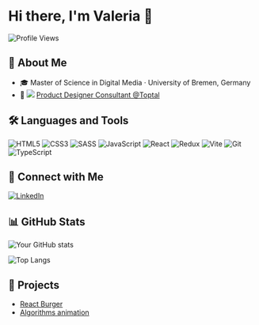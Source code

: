 # Hi there, I'm Valeria 👋

![Profile Views](https://komarev.com/ghpvc/?username=puinka&color=green)

## 🚀 About Me
- 🎓 Master of Science in Digital Media · University of Bremen, Germany
- 💼 ![](https://img.shields.io/badge/-0D89D9?logo=toptal&logoColor=white) [Product Designer Consultant @Toptal](https://www.toptal.com/designers/resume/valeria-nyman)

## 🛠️ Languages and Tools
![HTML5](https://img.shields.io/badge/-HTML5-E34F26?logo=html5&logoColor=white)
![CSS3](https://img.shields.io/badge/-CSS3-1572B6?logo=css3&logoColor=white)
![SASS](https://img.shields.io/badge/-SASS-CC6699?logo=sass&logoColor=white)
![JavaScript](https://img.shields.io/badge/-JavaScript-F7DF1E?logo=javascript&logoColor=black)
![React](https://img.shields.io/badge/-React-61DAFB?logo=react&logoColor=black)
![Redux](https://img.shields.io/badge/-Redux-764ABC?logo=redux&logoColor=white)
![Vite](https://img.shields.io/badge/-Vite-646CFF?logo=vite&logoColor=white)
![Git](https://img.shields.io/badge/-Git-F05032?logo=git&logoColor=white)
![TypeScript](https://img.shields.io/badge/-TypeScript-3178C6?logo=typescript&logoColor=white)


## 🔗 Connect with Me
[![LinkedIn](https://img.shields.io/badge/-LinkedIn-blue?logo=linkedin&logoColor=white)](https://www.linkedin.com/invaleria-nyman-02622254/)

## 📊 GitHub Stats
![Your GitHub stats](https://github-readme-stats.vercel.app/api?username=puinka&show_icons=true&theme=radical)

![Top Langs](https://github-readme-stats.vercel.app/api/top-langs/?username=puinka&layout=compact&theme=radical)


## 📂 Projects
- [React Burger](https://github.com/puinka/react-burger)
- [Algorithms animation](https://github.com/puinka/algososh)
